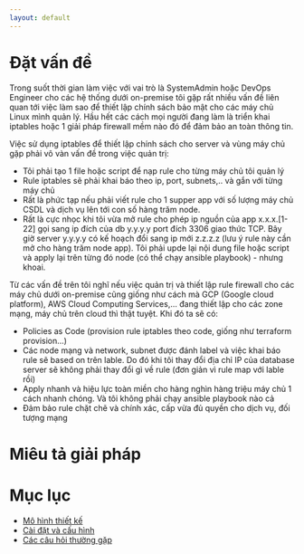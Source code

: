 ```yaml
---
layout: default
---
```

# Đặt vấn đề
Trong suốt thời gian làm việc với vai trò là SystemAdmin hoặc DevOps Engineer cho các hệ thống dưới on-premise tôi gặp rất nhiều vấn đề liên quan tới việc làm sao để thiết lập chính sách bảo mật cho các máy chủ Linux mình quản lý. Hầu hết các cách mọi người đang làm là triển khai iptables hoặc 1 giải pháp firewall mềm nào đó để đảm bảo an toàn thông tin.

Việc sử dụng iptables để thiết lập chính sách cho server và vùng máy chủ gặp phải vô vàn vấn đề trong việc quản trị:

- Tôi phải tạo 1 file hoặc script để nạp rule cho từng máy chủ tôi quản lý
- Rule iptables sẽ phải khai báo theo ip, port, subnets,.. và gắn với từng máy chủ
- Rất là phức tạp nếu phải viết rule cho 1 supper app với số lượng máy chủ CSDL và dịch vụ lên tới con số hàng trăm node.
- Rất là cực nhọc khi tôi vừa mở rule cho phép ip nguồn của app x.x.x.[1-22] gọi sang ip đích của db y.y.y.y port đích 3306 giao thức TCP. Bây giờ server y.y.y.y có kế hoạch đổi sang ip mới z.z.z.z (lưu ý rule này cần mở cho hàng trăm node app). Tôi phải upde lại nội dung file hoặc script và apply lại trên từng đó node (có thể chạy ansible playbook) - nhưng khoai.


Từ các vấn đề trên tôi nghĩ nếu việc quản trị và thiết lập rule firewall cho các máy chủ dưới on-premise cũng giống như cách mà GCP (Google cloud platform), AWS Cloud Computing Services,... đang thiết lập cho các zone mạng, máy chủ trên cloud thì thật tuyệt. Khi đó ta sẽ có:

- Policies as Code (provision rule iptables theo code, giống như terraform provision...)
- Các node mạng và network, subnet được đánh label và việc khai báo rule sẽ based on trên lable. Do đó khi tôi thay đổi địa chỉ IP của database server sẽ không phải thay đổi gì về rule (đơn giản vì rule map với lable rồi)
- Apply nhanh và hiệu lực toàn miền cho hàng nghìn hàng triệu máy chủ 1 cách nhanh chóng. Và tôi không phải chạy ansible playbook nào cả
- Đảm bảo rule chặt chẽ và chính xác, cấp vừa đủ quyền cho dịch vụ, đối tượng mạng

# Miêu tả giải pháp



# Mục lục
- [Mô hình thiết kế](#principle)
- [Cài đặt và cấu hình](#scalability)
- [Các câu hỏi thường gặp](#availability)